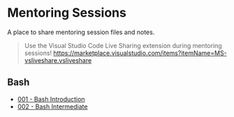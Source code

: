 # Mentoring Sessions
A place to share mentoring session files and notes.

> Use the Visual Studio Code Live Sharing extension during mentoring sessions!
https://marketplace.visualstudio.com/items?itemName=MS-vsliveshare.vsliveshare

## Bash

- [001 - Bash Introduction](001-Bash-Introduction/introduction.md)
- [002 - Bash Intermediate](002-Bash-Intermediate/introduction.md)
